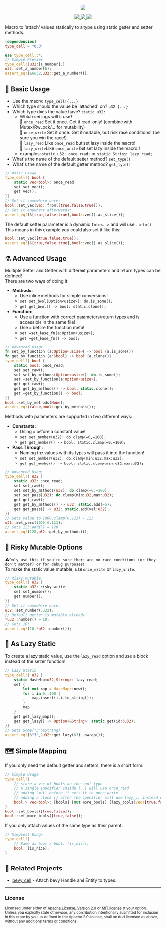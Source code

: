 <p align="center">
    <img src="https://user-images.githubusercontent.com/78398528/282165324-e99cae4c-ce93-402c-949f-3f48708a716b.gif">
</p>
<p align="center">
    <a href="https://github.com/dekirisu/type_cell" style="position:relative">
        <img src="https://img.shields.io/badge/github-dekirisu/type_cell-ee6677">
    </a>
    <a href="https://crates.io/crates/type_cell" style="position:relative">
        <img src="https://img.shields.io/crates/v/type_cell">
    </a>
    <a href="https://docs.rs/type_cell" style="position:relative">
        <img src="https://img.shields.io/docsrs/type_cell">
    </a>
</p>

Macro to 'attach' values statically to a type using static getter and setter methods.
```toml
[dependencies]
type_cell = "0.3"
```
```rust
use type_cell::*;
// Simple Preview 
type_cell!{u32:[a_number];} 
u32::set_a_number(6);
assert_eq!(&6u32,u32::get_a_number());
```

## 🧱 Basic Usage
- Use the macro: `type_cell!{...}`
- Which type should the value be 'attached' on? `u32 {...}`
- Which type does the value have? `static u32:`
    - Which settings will it use?<br>
    🌟 `once_read` Set it once. Get it read-only! (combine with Mutex/RwLock/... for mutability)<br>
    🏁 `once_write` Set it once. Get it mutable, but risk race conditions! (be sure you win the race!)<br>
    🦥 `lazy_read` Like `once_read` but set lazy inside the macro!<br>
    👹 `lazy_write`Like `once_write` but set lazy inside the macro!! 
    - examples: `static u32: once_read;` or `static String: lazy_read;`
- What's the name of the default setter method? `set_type()`
- What's the name of the default getter method? `get_type()`

```rust
// Basic Usage 
type_cell!{ bool {
    static Vec<bool>: once_read;
    set set_vec();
    get vec();
}}
// Set it somewhere once:
bool::set_vec(Vec::from([true,false,true]));
// Get it anywhere afterwards:
assert_eq!(&[true,false,true],bool::vec().as_slice());
```
The default setter parameter is a dynamic `Into<..>` and will use `.into()`.<br>
This means in this example you could also set it like this:
```rust
bool::set_vec([true,false,true]);
assert_eq!(&[true,false,true],bool::vec().as_slice());
```
## ⚗ Advanced Usage
Multiple Setter and Getter with different parameters and return types can be defined! <br>
There are two ways of doing it:
- **Methods:** 
    - Use inline methods for simple conversions!
    - `set set_bool(Option<usize>): do.is_some();`
    - `get get_bool() -> bool: static.clone();`
- **Function:** 
    - Use a function with correct parameters/return types and is accessible in the same file!
    - Use `=` before the function meta!
    - `set =set_base_fn(a:Option<usize>);` 
    - `get =get_base_fn() -> bool;`
```rust
// Advanced Usage 
fn set_by_function (a:Option<usize>) -> bool {a.is_some()}
fn get_by_function (a:&bool) -> bool {a.clone()}
type_cell!{ bool {
    static bool: once_read;
    set set_raw();
    set set_by_methods(Option<usize>): do.is_some();
    set =set_by_function(a:Option<usize>);
    get get_raw();
    get get_by_methods() -> bool: static.clone();
    get =get_by_function() -> bool;
}}
bool::set_by_methods(None);
assert_eq!(false,bool::get_by_methods());
```
Methods with parameters are supported in two different ways:
- **Constants:**
    - Using `=` before a constant value!
    - `set set_number(u32): do.clamp(=0,=100);`
    - `get get_number() -> bool: static.clamp(=0,=100);`
- **Pass Through:**
    - Naming the values with its types will pass it into the function!
    - `set set_number(u32): do.clamp(min:u32,max:u32);`
    - `get get_number() -> bool: static.clamp(min:u32,max:u32);`
```rust
// Advanced Usage 
type_cell!{ u32 {
    static u32: once_read;
    set set_raw();
    set set_by_methods(u32): do.clamp(=0,=100);
    set set_pass(u32): do.clamp(min:u32,max:u32);
    get get_raw();
    get get_by_methods() -> u32: static.add(=5);
    get get_pass() -> u32: static.add(val:u32);
}}
// Sets value to 1000.clamp(0,123) = 123
u32::set_pass(1000,0,123); 
// Gets 123.add(5) = 128
assert_eq!(128,u32::get_by_methods());
```
## 👹 Risky Mutable Options
⚠`Only use this if you're sure there are no race conditions (or they don't matter) or for debug purposes!`<br>
To make the static value mutable, use `once_write` or `lazy_write`.
```rust
// Risky Mutable
type_cell!{ u32 {
    static u32: risky_write;
    set set_number();
    get number();
}}
// Set it somewhere once:
u32::set_number(5u32);
// Default getter is mutable already
*u32::number() = 10;
// Gets 10!
assert_eq!(10,*u32::number());
```

## 🦥 As Lazy Static
To create a lazy static value, use the `lazy_read` option and use a block instead of the setter function!
```rust
// Lazy Static
type_cell!{ u32 {
    static HashMap<u32,String>: lazy_read;
    set {
        let mut map = HashMap::new();
        for i in 0..100 {
            map.insert(i,i.to_string());
        }
        map
    }
    get get_lazy_map();
    get get_lazy() -> Option<&String>: static.get(id:&u32);
}}
// Gets Some("3":&String)
assert_eq!(&"3",&u32::get_lazy(&3).unwrap());
```
## 🗺 Simple Mapping
If you only need the default getter and setters, there is a short form:
```rust
// Simple Usage
type_cell!{
    // store a vec of bools on the bool type
    // a single specifier inside [..] will use once_read
    // adding 'mut' before it sets it to once_write
    // adding a block {} after the specifier will use lazy_.. instead of once_..
    bool > Vec<bool>: [bools] [mut more_bools] [lazy_bools{vec![true,false]}];
}
bool::set_bools([true,false]);
bool::set_more_bools([true,false]);
```
If you only attach values of the same type as their parent:
```rust
// Simplest Usage
type_cell!{
    // Same as bool > bool: [is_nice];
    bool: [is_nice];
}
```
## 🔗 Related Projects
- <a href="https://crates.io/crates/bevy_cell">bevy_cell</a> - Attach bevy Handle and Entity to types.
---
### License
<sup>
Licensed under either of <a href="LICENSE-APACHE">Apache License, Version
2.0</a> or <a href="LICENSE-MIT">MIT license</a> at your option.
</sup>
<br>
<sub>
Unless you explicitly state otherwise, any contribution intentionally submitted
for inclusion in this crate by you, as defined in the Apache-2.0 license, shall
be dual licensed as above, without any additional terms or conditions.
</sub>